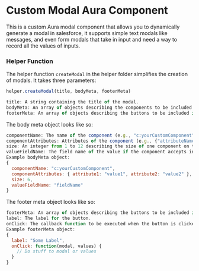 # Custom Modal Aura Component
This is a custom Aura modal component that allows you to dynamically generate a modal in salesforce, it supports simple text modals like messages, and even form modals that take in input and need a way to 
record all the values of inputs.

### Helper Function

The helper function `createModal` in the helper folder simplifies the creation of modals. It takes three parameters:

```javascript
helper.createModal(title, bodyMeta, footerMeta)

title: A string containing the title of the modal.
bodyMeta: An array of objects describing the components to be included in the modal body.
footerMeta: An array of objects describing the buttons to be included in the modal footer.
```
The body meta object looks like so:
```javascript
componentName: The name of the component (e.g., "c:yourCustomComponent" or "lightning:input").
componentAttributes: Attributes of the component (e.g., {"attributeName": value, ...}).
size: An integer from 1 to 12 describing the size of one component on the modal body.
valueFieldName: The field name of the value if the component accepts input. (Default: "value")
Example bodyMeta object:
{
  componentName: "c:yourCustomComponent",
  componentAttributes: { attribute1: "value1", attribute2: "value2" },
  size: 6,
  valueFieldName: "fieldName"
}
```
The footer meta object looks like so:
```javascript
footerMeta: An array of objects describing the buttons to be included in the modal footer.
label: The label for the button.
onClick: The callback function to be executed when the button is clicked. It receives two arguments: modal and values.
Example footerMeta object:
{
  label: "Some Label",
  onClick: function(modal, values) {
    // Do stuff to modal or values
  }
}
```
